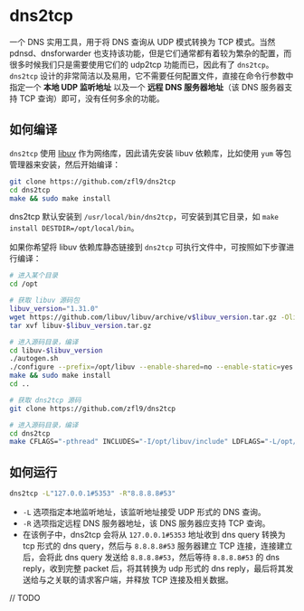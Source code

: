# dns2tcp
一个 DNS 实用工具，用于将 DNS 查询从 UDP 模式转换为 TCP 模式。当然 pdnsd、dnsforwarder 也支持该功能，但是它们通常都有着较为繁杂的配置，而很多时候我们只是需要使用它们的 udp2tcp 功能而已，因此有了 `dns2tcp`。`dns2tcp` 设计的非常简洁以及易用，它不需要任何配置文件，直接在命令行参数中指定一个 **本地 UDP 监听地址** 以及一个 **远程 DNS 服务器地址**（该 DNS 服务器支持 TCP 查询）即可，没有任何多余的功能。

## 如何编译
`dns2tcp` 使用 [libuv](https://github.com/libuv/libuv) 作为网络库，因此请先安装 libuv 依赖库，比如使用 `yum` 等包管理器来安装，然后开始编译：
```bash
git clone https://github.com/zfl9/dns2tcp
cd dns2tcp
make && sudo make install
```
dns2tcp 默认安装到 `/usr/local/bin/dns2tcp`，可安装到其它目录，如 `make install DESTDIR=/opt/local/bin`。

如果你希望将 libuv 依赖库静态链接到 `dns2tcp` 可执行文件中，可按照如下步骤进行编译：
```bash
# 进入某个目录
cd /opt

# 获取 libuv 源码包
libuv_version="1.31.0"
wget https://github.com/libuv/libuv/archive/v$libuv_version.tar.gz -Olibuv-$libuv_version.tar.gz
tar xvf libuv-$libuv_version.tar.gz

# 进入源码目录，编译
cd libuv-$libuv_version
./autogen.sh
./configure --prefix=/opt/libuv --enable-shared=no --enable-static=yes CC="gcc -O3"
make && sudo make install
cd ..

# 获取 dns2tcp 源码
git clone https://github.com/zfl9/dns2tcp

# 进入源码目录，编译
cd dns2tcp
make CFLAGS="-pthread" INCLUDES="-I/opt/libuv/include" LDFLAGS="-L/opt/libuv/lib" && sudo make install
```

## 如何运行
```bash
dns2tcp -L"127.0.0.1#5353" -R"8.8.8.8#53"
```
- `-L` 选项指定本地监听地址，该监听地址接受 UDP 形式的 DNS 查询。
- `-R` 选项指定远程 DNS 服务器地址，该 DNS 服务器应支持 TCP 查询。
- 在该例子中，dns2tcp 会将从 `127.0.0.1#5353` 地址收到 dns query 转换为 tcp 形式的 dns query，然后与 `8.8.8.8#53` 服务器建立 TCP 连接，连接建立后，会将此 dns query 发送给 `8.8.8.8#53`，然后等待 `8.8.8.8#53` 的 dns reply，收到完整 packet 后，将其转换为 udp 形式的 dns reply，最后将其发送给与之关联的请求客户端，并释放 TCP 连接及相关数据。

// TODO

